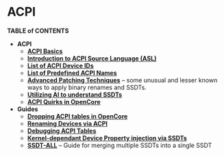 # ACPI

**TABLE of CONTENTS**

- **ACPI**
    - [**ACPI Basics**](/00_ACPI/ACPI_Basics/README.md#acpi-basics)
	- [**Introduction to ACPI Source Language (ASL)**](/00_ACPI/ACPI_Basics/ASL_Basics.md)
	- [**List of ACPI Device IDs**](/00_ACPI/ACPI_Basics/ACPI_Device_IDs.md)
	- [**List of Predefined ACPI Names**](/00_ACPI/ACPI_Basics/Predefined_ACPI_Names.md)
	- [**Advanced Patching Techniques**](/00_ACPI/ACPI_Basics/Advanced_Patching_Techniques.md) – some unusual and lesser known ways to apply binary renames and SSDTs.
	- [**Utilizing AI to understand SSDTs**](/00_ACPI/Utilizing_AI_to_understand_ACPI.md)
	- [**ACPI Quirks in OpenCore**](/00_ACPI/ACPI_Patches_OpenCore/README.md#how-opencore-handles-acpi)
- **Guides**
	- [**Dropping ACPI tables in OpenCore**](/00_ACPI/ACPI_Dropping_Tables/README.md#dropping-acpi-tables)
	- [**Renaming Devices via ACPI**](/00_ACPI/ACPI_Rename_Devices/README.md)
	- [**Debugging ACPI Tables**](/00_ACPI/ACPI_Debugging/README.md)
	- [**Kernel-dependant Device Property injection via SSDTs**]((https://github.com/b00t0x/opencore-macos-version-specific-dp))
	- [**SSDT-ALL**](/00_ACPI/SSDT-ALL) – Guide for merging multiple SSDTs into a single SSDT
